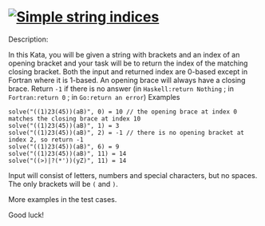 # [![Simple string indices](https://www.codewars.com/kata/5a24254fe1ce0ec2eb000078)](https://www.codewars.com/kata/5a24254fe1ce0ec2eb000078)

Description:

In this Kata, you will be given a string with brackets and an index of an opening bracket and your task will be to return the index of the matching closing bracket. Both the input and returned index are 0-based except in Fortran where it is 1-based. An opening brace will always have a closing brace. Return `-1` if there is no answer (in `Haskell:return Nothing` ; in `Fortran:return 0` ; in `Go:return an error`)
Examples
```
solve("((1)23(45))(aB)", 0) = 10 // the opening brace at index 0 matches the closing brace at index 10
solve("((1)23(45))(aB)", 1) = 3 
solve("((1)23(45))(aB)", 2) = -1 // there is no opening bracket at index 2, so return -1
solve("((1)23(45))(aB)", 6) = 9
solve("((1)23(45))(aB)", 11) = 14
solve("((>)|?(*'))(yZ)", 11) = 14
```
Input will consist of letters, numbers and special characters, but no spaces. The only brackets will be `(` and `)`.

More examples in the test cases.

Good luck!
